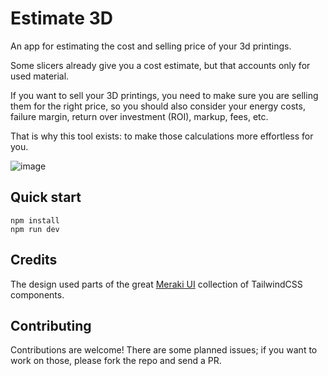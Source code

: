 # Estimate 3D

An app for estimating the cost and selling price of your 3d printings.

Some slicers already give you a cost estimate, but that accounts only for used material.

If you want to sell your 3D printings, you need to make sure you are selling them for the right price, so you should also consider your energy costs, failure margin, return over investment (ROI), markup, fees, etc.

That is why this tool exists: to make those calculations more effortless for you.

![image](https://github.com/apbetioli/estimate3d/assets/2829329/95c51b96-5212-4eef-9555-7073f07bb762)


## Quick start

```
npm install
npm run dev
```

## Credits

The design used parts of the great [Meraki UI](https://merakiui.com/) collection of TailwindCSS components.

## Contributing

Contributions are welcome!
There are some planned issues; if you want to work on those, please fork the repo and send a PR.
